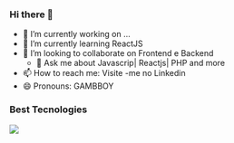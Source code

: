 ### Hi there 👋

- 🔭 I’m currently working on ...        
- 🌱 I’m currently learning  ReactJS
- 👯 I’m looking to collaborate on  Frontend e Backend
  -   💬 Ask me about  Javascrip| Reactjs| PHP and more 
- 📫 How to reach me:  Visite -me no Linkedin       
- 😄 Pronouns:  GAMBBOY         
    
### Best Tecnologies

<div>
            <img src="https://cdn.jsdelivr.net/gh/devicons/devicon/icons/adonisjs/adonisjs-original.svg" />
</div>     
  
